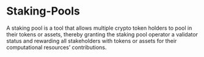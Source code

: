 # Staking-Pools
A staking pool is a tool that allows multiple crypto token holders to pool in their tokens or assets, thereby granting the staking pool operator a validator status and rewarding all stakeholders with tokens or assets for their computational resources’ contributions.
